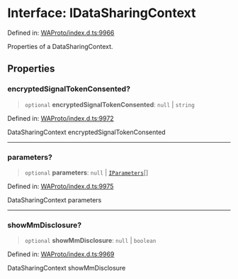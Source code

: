 # Interface: IDataSharingContext

Defined in: [WAProto/index.d.ts:9966](https://github.com/Fokusdotid/Baileys/blob/9c9f1957de7ce603966b24b846f4c15d5de9bbcf/WAProto/index.d.ts#L9966)

Properties of a DataSharingContext.

## Properties

### encryptedSignalTokenConsented?

> `optional` **encryptedSignalTokenConsented**: `null` \| `string`

Defined in: [WAProto/index.d.ts:9972](https://github.com/Fokusdotid/Baileys/blob/9c9f1957de7ce603966b24b846f4c15d5de9bbcf/WAProto/index.d.ts#L9972)

DataSharingContext encryptedSignalTokenConsented

***

### parameters?

> `optional` **parameters**: `null` \| [`IParameters`](../namespaces/DataSharingContext/interfaces/IParameters.md)[]

Defined in: [WAProto/index.d.ts:9975](https://github.com/Fokusdotid/Baileys/blob/9c9f1957de7ce603966b24b846f4c15d5de9bbcf/WAProto/index.d.ts#L9975)

DataSharingContext parameters

***

### showMmDisclosure?

> `optional` **showMmDisclosure**: `null` \| `boolean`

Defined in: [WAProto/index.d.ts:9969](https://github.com/Fokusdotid/Baileys/blob/9c9f1957de7ce603966b24b846f4c15d5de9bbcf/WAProto/index.d.ts#L9969)

DataSharingContext showMmDisclosure
